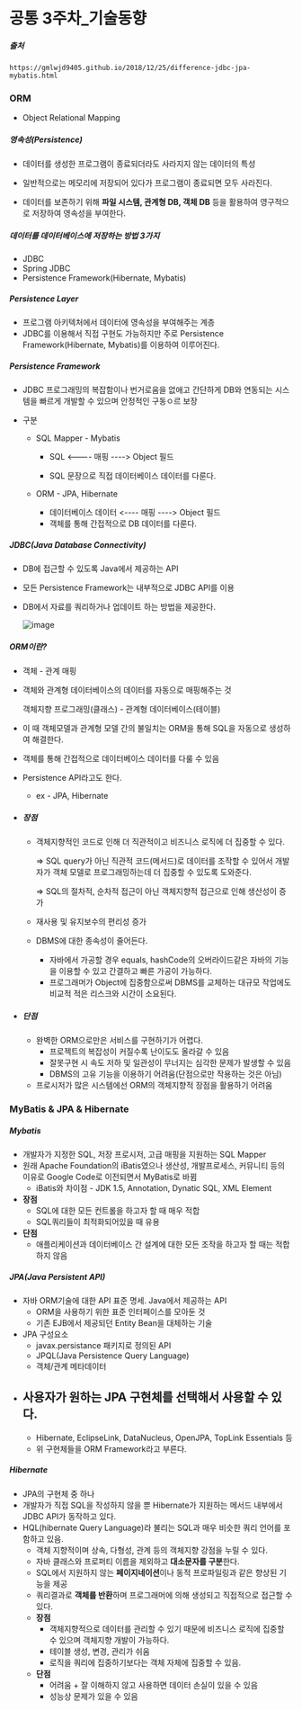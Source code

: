 # 공통 3주차_기술동향



##### 출처

```
https://gmlwjd9405.github.io/2018/12/25/difference-jdbc-jpa-mybatis.html
```



### ORM

- Object Relational Mapping



##### 영속성(Persistence)

- 데이터를 생성한 프로그램이 종료되더라도 사라지지 않는 데이터의 특성

- 일반적으로는 메모리에 저장되어 있다가 프로그램이 종료되면 모두 사라진다.

- 데이터를 보존하기 위해 **파일 시스템, 관계형 DB, 객체 DB** 등을 활용하여 영구적으로 저장하여 영속성을 부여한다.

  

##### 데이터를 데이터베이스에 저장하는 방법 3가지

- JDBC
- Spring JDBC
- Persistence Framework(Hibernate, Mybatis)



##### Persistence Layer

- 프로그램 아키텍처에서 데이터에 영속성을 부여해주는 계층
- JDBC를 이용해서 직접 구현도 가능하지만 주로 Persistence Framework(Hibernate, Mybatis)를 이용하여 이루어진다.



##### Persistence Framework

- JDBC 프로그래밍의 복잡함이나 번거로움을 없애고 간단하게 DB와 연동되는 시스템을 빠르게 개발할 수 있으며 안정적인 구동ㅇ르 보장

- 구분

  - SQL Mapper - Mybatis

    - SQL <---- 매핑 ----> Object 필드

    - SQL 문장으로 직접 데이터베이스 데이터를 다룬다.

  - ORM - JPA, Hibernate

    - 데이터베이스 데이터 <---- 매핑 ----> Object 필드
    - 객체를 통해 간접적으로 DB 데이터를 다룬다.



##### JDBC(Java Database Connectivity)

- DB에 접근할 수 있도록 Java에서 제공하는 API

- 모든 Persistence Framework는 내부적으로 JDBC API를 이용

- DB에서 자료를 쿼리하거나 업데이트 하는 방법을 제공한다.

  ![image](https://user-images.githubusercontent.com/33229855/88633534-1a49e400-d0f0-11ea-8f92-d54df26094b9.png)







##### ORM이란?

- 객체 - 관계 매핑

- 객체와 관계형 데이터베이스의 데이터를 자동으로 매핑해주는 것

  객체지향 프로그래밍(클래스) - 관계형 데이터베이스(테이블)

- 이 때 객체모델과 관계형 모델 간의 불일치는 ORM을 통해 SQL을 자동으로 생성하여 해결한다.

- 객체를 통해 간접적으로 데이터베이스 데이터를 다룰 수 있음

- Persistence API라고도 한다.

  - ex - JPA, Hibernate

- ##### 장점

  - 객체지향적인 코드로 인해 더 직관적이고 비즈니스 로직에 더 집중할 수 있다.

    => SQL query가 아닌 직관적 코드(메서드)로 데이터를 조작할 수 있어서 개발자가 객체 모델로 프로그래밍하는데 더 집중할 수 있도록 도와준다.

    => SQL의 절차적, 순차적 접근이 아닌 객체지향적 접근으로 인해 생산성이 증가

  - 재사용 및 유지보수의 편리성 증가
  - DBMS에 대한 종속성이 줄어든다.
    - 자바에서 가공할 경우 equals, hashCode의 오버라이드같은 자바의 기능을 이용할 수 있고 간결하고 빠른 가공이 가능하다.
    - 프로그래머가 Object에 집중함으로써 DBMS를 교체하는 대규모 작업에도 비교적 적은 리스크와 시간이 소요된다.

  

- ##### 단점

  - 완벽한 ORM으로만은 서비스를 구현하기가 어렵다.
    - 프로젝트의 복잡성이 커질수록 난이도도 올라갈 수 있음
    - 잘못구현 시 속도 저하 및 일관성이 무너지는 심각한 문제가 발생할 수 있음
    - DBMS의 고유 기능을 이용하기 어려움(단점으로만 작용하는 것은 아님)
  - 프로시저가 많은 시스템에선 ORM의 객체지향적 장점을 활용하기 어려움





### MyBatis & JPA & Hibernate

##### Mybatis

- 개발자가 지정한 SQL, 저장 프로시저, 고급 매핑을 지원하는 SQL Mapper
- 원래 Apache Foundation의 iBatis였으나 생산성, 개발프로세스, 커뮤니티 등의 이유로 Google Code로 이전되면서 MyBatis로 바뀜
  - iBatis와 차이점 - JDK 1.5, Annotation, Dynatic SQL, XML Element
- **장점**
  - SQL에 대한 모든 컨트롤을 하고자 할 때 매우 적합
  - SQL쿼리들이 최적화되어있을 때 유용
- **단점**
  - 애플리케이션과 데이터베이스 간 설계에 대한 모든 조작을 하고자 할 때는 적합하지 않음



##### JPA(Java Persistent API)

- 자바 ORM기술에 대한 API 표준 명세. Java에서 제공하는 API
  - ORM을 사용하기 위한 표준 인터페이스를 모아둔 것
  - 기존 EJB에서 제공되던 Entity Bean을 대체하는 기술
- JPA 구성요소
  - javax.persistance 패키지로 정의된 API
  - JPQL(Java Persistence Query Language)
  - 객체/관계 메타데이터
- 사용자가 원하는 JPA 구현체를 선택해서 사용할 수 있다.
  - 
  - Hibernate, EclipseLink, DataNucleus, OpenJPA, TopLink Essentials 등
  - 위 구현체들을 ORM Framework라고 부른다.



##### Hibernate

- JPA의 구현체 중 하나
- 개발자가 직접 SQL을 작성하지 않을 뿐 Hibernate가 지원하는 메서드 내부에서 JDBC API가 동작하고 있다.
- HQL(hibernate Query Language)라 불리는 SQL과 매우 비슷한 쿼리 언어를 포함하고 있음.
  - 객체 지향적이며 상속, 다형성, 관계 등의 객체지향 강점을 누릴 수 있다.
  - 자바 클래스와 프로퍼티 이름을 제외하고 **대소문자를 구분**한다.
  - SQL에서 지원하지 않는 **페이지네이션**이나 동적 프로파일링과 같은 향상된 기능을 제공
  - 쿼리결과로 **객체를 반환**하며 프로그래머에 의해 생성되고 직접적으로 접근할 수 있다.
  - **장점**
    - 객체지향적으로 데이터를 관리할 수 있기 때문에 비즈니스 로직에 집중할 수 있으며 객체지향 개발이 가능하다.
    - 테이블 생성, 변경, 관리가 쉬움
    - 로직을 쿼리에 집중하기보다는 객체 자체에 집중할 수 있음.
  - **단점**
    - 어려움 + 잘 이해하지 않고 사용하면 데이터 손실이 있을 수 있음
    - 성능상 문제가 있을 수 있음



















